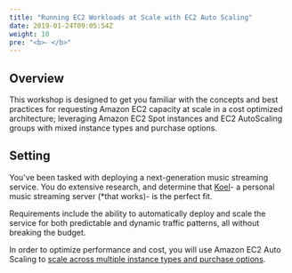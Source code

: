 ```yaml
---
title: "Running EC2 Workloads at Scale with EC2 Auto Scaling"
date: 2019-01-24T09:05:54Z
weight: 10
pre: "<b>⁃ </b>"
---
```


## Overview 
This workshop is designed to get you familiar with the concepts and best practices for requesting Amazon EC2 capacity at scale in a cost optimized architecture; leveraging Amazon EC2 Spot instances and EC2 AutoScaling groups with mixed instance types and purchase options.

## Setting
You've been tasked with deploying a next-generation music streaming service. You do extensive research, and determine that [Koel](https://koel.phanan.net/)- a personal music streaming server (*that works)- is the perfect fit.

Requirements include the ability to automatically deploy and scale the service for both predictable and dynamic traffic patterns, all without breaking the budget.

In order to optimize performance and cost, you will use Amazon EC2 Auto Scaling to [scale across multiple instance types and purchase options](https://aws.amazon.com/blogs/aws/new-ec2-auto-scaling-groups-with-multiple-instance-types-purchase-options/).

